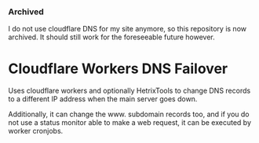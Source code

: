 
### Archived

I do not use cloudflare DNS for my site anymore, so this repository is now archived. It should still work for the foreseeable future however.

# Cloudflare Workers DNS Failover
Uses cloudflare workers and optionally HetrixTools to change DNS records to a different IP address when the main server goes down. 

Additionally, it can change the www. subdomain records too, and if you do not use a status monitor able to make a web request, it can be executed by worker cronjobs.
